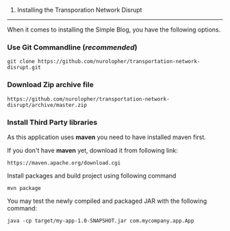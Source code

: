 1) Installing the Transporation Network Disrupt
----------------------------------

When it comes to installing the Simple Blog, you have the
following options.

### Use Git Commandline (*recommended*)

    git clone https://github.com/nurolopher/transportation-network-disrupt.git

### Download Zip archive file

    https://github.com/nurolopher/transportation-network-disrupt/archive/master.zip

### Install Third Party libraries

As this application uses **maven** you need to have installed maven first.

If you don't have **maven** yet, download it from following link:

    https://maven.apache.org/download.cgi

Install packages and build project using following command

    mvn package
    
You may test the newly compiled and packaged JAR with the following command:
    
    java -cp target/my-app-1.0-SNAPSHOT.jar com.mycompany.app.App

